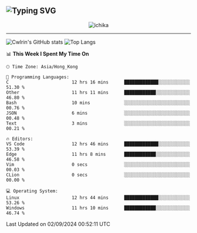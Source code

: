 ![Typing SVG](https://readme-typing-svg.demolab.com?font=Jost&size=24&pause=1000&color=7799EE&vCenter=true&multiline=true&random=false&width=435&height=100&lines=Hi+there;I'm+Sakurakouji+Nanaha;You+can+also+tell+me+Cwlrin%E2%98%86)
---
<p align="center">
  <img src="https://image.cwlrin.wiki/images/2024/06/17/Happy-Birthday2023---.png" alt="ichika" border="0" />
</p>

---
![Cwlrin's GitHub stats](https://github-readme-stats.vercel.app/api?username=cwlrin&show_icons=true&theme=buefy)
![Top Langs](https://github-readme-stats.vercel.app/api/top-langs/?username=cwlrin&layout=compact&hide=html,css)

<!--START_SECTION:waka-->
📊 **This Week I Spent My Time On** 

```text
🕑︎ Time Zone: Asia/Hong_Kong

💬 Programming Languages: 
C                        12 hrs 16 mins      █████████████░░░░░░░░░░░░   51.30 % 
Other                    11 hrs 11 mins      ████████████░░░░░░░░░░░░░   46.80 % 
Bash                     10 mins             ░░░░░░░░░░░░░░░░░░░░░░░░░   00.76 % 
JSON                     6 mins              ░░░░░░░░░░░░░░░░░░░░░░░░░   00.48 % 
Text                     3 mins              ░░░░░░░░░░░░░░░░░░░░░░░░░   00.21 % 

🔥 Editors: 
VS Code                  12 hrs 46 mins      █████████████░░░░░░░░░░░░   53.39 % 
Edge                     11 hrs 8 mins       ████████████░░░░░░░░░░░░░   46.58 % 
Vim                      0 secs              ░░░░░░░░░░░░░░░░░░░░░░░░░   00.03 % 
CLion                    0 secs              ░░░░░░░░░░░░░░░░░░░░░░░░░   00.00 % 

💻 Operating System: 
Linux                    12 hrs 44 mins      █████████████░░░░░░░░░░░░   53.26 % 
Windows                  11 hrs 10 mins      ████████████░░░░░░░░░░░░░   46.74 % 
```


 Last Updated on 02/09/2024 00:52:11 UTC
<!--END_SECTION:waka-->
